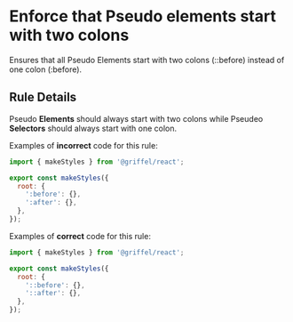 # Enforce that Pseudo elements start with two colons

Ensures that all Pseudo Elements start with two colons (::before) instead of one colon (:before).

## Rule Details

Pseudo **Elements** should always start with two colons while Pseudeo **Selectors** should always start with one colon.

Examples of **incorrect** code for this rule:

```js
import { makeStyles } from '@griffel/react';

export const makeStyles({
  root: {
    ':before': {},
    ':after': {},
  },
});
```

Examples of **correct** code for this rule:

```js
import { makeStyles } from '@griffel/react';

export const makeStyles({
  root: {
    '::before': {},
    '::after': {},
  },
});
```

